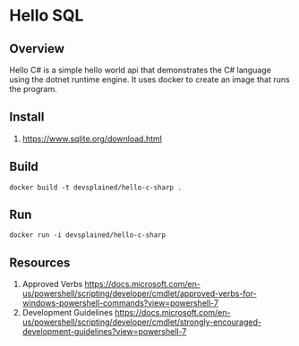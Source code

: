 # Hello SQL

## Overview
Hello C# is a simple hello world api that demonstrates
the C# language using the dotnet runtime engine. It uses
docker to create an image that runs the program.

## Install

1. https://www.sqlite.org/download.html

## Build

`docker build -t devsplained/hello-c-sharp .`

## Run

`docker run -i devsplained/hello-c-sharp`

## Resources

1. Approved Verbs https://docs.microsoft.com/en-us/powershell/scripting/developer/cmdlet/approved-verbs-for-windows-powershell-commands?view=powershell-7
2. Development Guidelines https://docs.microsoft.com/en-us/powershell/scripting/developer/cmdlet/strongly-encouraged-development-guidelines?view=powershell-7



